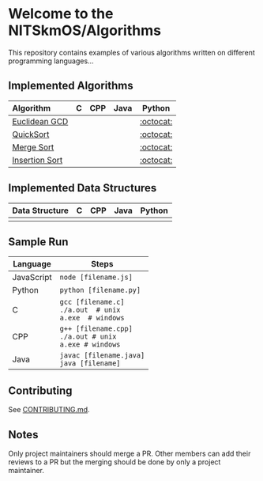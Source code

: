 # Welcome to the NITSkmOS/Algorithms

This repository contains examples of various algorithms written on different programming languages...

## Implemented Algorithms

| Algorithm                                                                                       | C                                     | CPP                                   | Java                                  | Python                                |
|:----------------------------------------------------------------------------------------------- |:-------------------------------------:|:-------------------------------------:|:-------------------------------------:|:-------------------------------------:|
| [Euclidean GCD](https://en.wikipedia.org/wiki/Euclidean_algorithm)                              |                                       |                                       |                                       | [:octocat:](euclidean_gcd/Python)     |
| [QuickSort](https://en.wikipedia.org/wiki/Quicksort)                                            |                                       |                                       |                                       | [:octocat:](quicksort/Python)         |
| [Merge Sort](https://en.wikipedia.org/wiki/Merge_sort)                                          |                                       |                                       |                                       | [:octocat:](merge_sort/Python)        |
| [Insertion Sort](https://en.wikipedia.org/wiki/Insertion_sort)                                  |                                       |                                       |                                       | [:octocat:](insertion_sort/Python)    |


## Implemented Data Structures

| Data Structure                                                                                  | C                           | CPP                         | Java                        | Python                      |
|:----------------------------------------------------------------------------------------------- |:---------------------------:|:---------------------------:|:---------------------------:|:---------------------------:|
|                                                                                                 |                                       |                                       |                                       |                                       |


## Sample Run

| Language        | Steps                                                          |
| --------------- | -------------------------------------------------------------- |
| JavaScript      | `node [filename.js]`                                           |
| Python          | `python [filename.py]`                                         |
| C               | `gcc [filename.c]`<br>`./a.out  # unix`<br>`a.exe  # windows`  |
| CPP             | `g++ [filename.cpp]`<br>`./a.out # unix`<br>`a.exe # windows`  |
| Java            | `javac [filename.java]`<br>`java [filename]`                   |


## Contributing

See [CONTRIBUTING.md](CONTRIBUTING.md).

## Notes

Only project maintainers should merge a PR.
Other members can add their reviews to a PR but the merging should be done by only a project maintainer.
